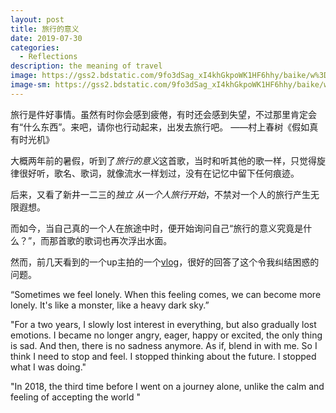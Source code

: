```yaml
---
layout: post
title: 旅行的意义
date: 2019-07-30
categories:
  - Reflections
description: the meaning of travel
image: https://gss2.bdstatic.com/9fo3dSag_xI4khGkpoWK1HF6hhy/baike/w%3D268%3Bg%3D0/sign=f1c499cad60735fa91f049bfa66a688e/cb8065380cd79123cd01afa5af345982b3b78079.jpg
image-sm: https://gss2.bdstatic.com/9fo3dSag_xI4khGkpoWK1HF6hhy/baike/w%3D268%3Bg%3D0/sign=f1c499cad60735fa91f049bfa66a688e/cb8065380cd79123cd01afa5af345982b3b78079.jpg
---
```


旅行是件好事情。虽然有时你会感到疲倦，有时还会感到失望，不过那里肯定会有“什么东西”。来吧，请你也行动起来，出发去旅行吧。
——村上春树《假如真有时光机》

大概两年前的暑假，听到了*旅行的意义*这首歌，当时和听其他的歌一样，只觉得旋律很好听，歌名、歌词，就像流水一样划过，没有在记忆中留下任何痕迹。

后来，又看了新井一二三的*独立 从一个人旅行开始*，不禁对一个人的旅行产生无限遐想。

而如今，当自己真的一个人在旅途中时，便开始询问自己“旅行的意义究竟是什么？”，而那首歌的歌词也再次浮出水面。

然而，前几天看到的一个up主拍的一个[vlog](<https://www.bilibili.com/video/av60140367>)，很好的回答了这个令我纠结困惑的问题。

“Sometimes we feel lonely. When this feeling comes, we can become more lonely. It's like a monster, like a heavy dark sky.”

"For a two years, I slowly lost interest in everything, but also gradually lost emotions. I became no longer angry, eager, happy or excited, the only thing is sad. And then, there is no sadness anymore. As if, blend in with me. So I think I need to stop and feel. I stopped thinking about the future. I stopped what I was doing."

"In 2018, the third time before I went on a journey alone, unlike the calm and feeling of accepting the world "